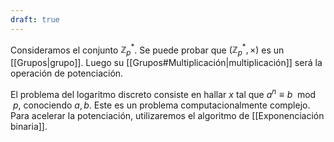 ```yaml
---
draft: true
---
```


Consideramos el conjunto $\mathbb{Z}_p^*$. Se puede probar que $(\mathbb{Z}_p^*, \times)$ es un [[Grupos|grupo]]. Luego su [[Grupos#Multiplicación|multiplicación]] será la operación de potenciación.

El problema del logaritmo discreto consiste en hallar $x$ tal que $a^n \equiv b \mod p$, conociendo $a,b$. Este es un problema computacionalmente complejo. Para acelerar la potenciación, utilizaremos el algoritmo de [[Exponenciación binaria]].
